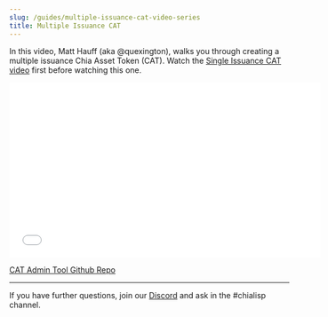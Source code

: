 ```yaml
---
slug: /guides/multiple-issuance-cat-video-series
title: Multiple Issuance CAT
---
```


In this video, Matt Hauff (aka @quexington), walks you through creating a multiple issuance Chia Asset Token (CAT). Watch the [Single Issuance CAT video](https://chialisp.com/docs/tutorials/single_issuance_CAT 'Video tutorial to create a single-issuance CAT') first before watching this one.

<div class="videoWrapper">
<iframe src="//www.youtube.com/embed/BJP-Eb-maXo" frameborder="0" allowfullscreen webkitallowfullscreen mozallowfullscreen width="560" height="315"></iframe>
</div>

[CAT Admin Tool Github Repo](https://github.com/Chia-Network/CAT-admin-tool)

---

If you have further questions, join our [Discord](https://discord.gg/chia) and ask in the #chialisp channel.
